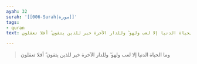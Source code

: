 ```yaml
---
ayah: 32
surah: '[[006-Surah|سورة]]'
tags:
- quran
text: وما الحياة الدنيا إلا لعب ولهو ۖ وللدار الآخرة خير للذين يتقون ۗ أفلا تعقلون

---
```

> وما الحياة الدنيا إلا لعب ولهو ۖ وللدار الآخرة خير للذين يتقون ۗ أفلا تعقلون
